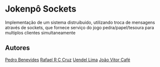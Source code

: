 # Jokenpô Sockets

Implementação de um sistema distruibuido, utilizando troca de mensagens através de sockets, que fornece serviço do jogo pedra/papel/tesoura para multiplos clientes simultaneamente

## Autores
[Pedro Benevides](https://github.com/Pedro-Benevides)
[Rafael R C Cruz](https://github.com/ookamyabyss)
[Uendel Lima](https://github.com/unleed-l)
[João Vitor Café](https://github.com/JoaoVitorCafe)